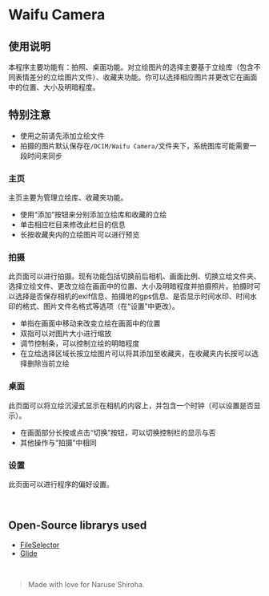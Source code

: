# Waifu Camera

## 使用说明

本程序主要功能有：拍照、桌面功能。对立绘图片的选择主要基于立绘库（包含不同表情差分的立绘图片文件）、收藏夹功能。你可以选择相应图片并更改它在画面中的位置、大小及明暗程度。

## 特别注意

- 使用之前请先添加立绘文件
- 拍摄的图片默认保存在`/DCIM/Waifu Camera/`文件夹下，系统图库可能需要一段时间来同步

### 主页

主页主要为管理立绘库、收藏夹功能。

- 使用“添加”按钮来分别添加立绘库和收藏的立绘
- 单击相应栏目来修改此栏目的信息
- 长按收藏夹内的立绘图片可以进行预览

### 拍摄

此页面可以进行拍摄。现有功能包括切换前后相机、画面比例、切换立绘文件夹、选择立绘文件、更改立绘在画面中的位置、大小及明暗程度并拍摄照片。拍摄时可以选择是否保存相机的exif信息、拍摄地的gps信息、是否显示时间水印、时间水印的格式、图片文件名格式等选项（在“设置”中更改）。

- 单指在画面中移动来改变立绘在画面中的位置
- 双指可以对图片大小进行缩放
- 调节控制条，可以控制立绘的明暗程度
- 在立绘选择区域长按立绘图片可以将其添加至收藏夹，在收藏夹内长按可以选择删除当前立绘

### 桌面

此页面可以将立绘沉浸式显示在相机的内容上，并包含一个时钟（可以设置是否显示）。

- 在画面部分长按或点击“切换”按钮，可以切换控制栏的显示与否
- 其他操作与“拍摄”中相同

### 设置

此页面可以进行程序的偏好设置。

<br/>

## Open-Source librarys used

- [FileSelector](https://github.com/xxinPro/FileSelector)
- [Glide](https://github.com/bumptech/glide)

<br/>

> Made with love for Naruse Shiroha.
